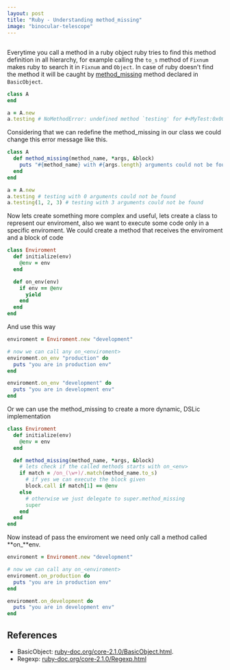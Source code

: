 ```yaml
---
layout: post
title: "Ruby - Understanding method_missing"
image: "binocular-telescope"
---
```


## 

Everytime you call a method in a ruby object ruby tries to find this method definition in all hierarchy, 
for example calling the `to_s` method of ``Fixnum`` makes ruby to search it in ``Fixnum`` and ``Object``.
In case of ruby doesn't find the method it will be caught by [method_missing](http://ruby-doc.org/core-2.1.0/BasicObject.html#method-i-method_missing) method declared in ``BasicObject``.

```ruby
class A
end

a = A.new
a.testing # NoMethodError: undefined method `testing' for #<MyTest:0x007f90392568b0>
```

Considering that we can redefine the method_missing in our class we could change this error message like this.

```ruby
class A
  def method_missing(method_name, *args, &block)
    puts "#{method_name} with #{args.length} arguments could not be found"
  end
end

a = A.new
a.testing # testing with 0 arguments could not be found
a.testing(1, 2, 3) # testing with 3 arguments could not be found
```

Now lets create something more complex and useful, lets create a class to represent our enviroment, also we want to execute some code only in a specific enviroment. We could create a method that receives the enviroment and a block of code

``` ruby
class Enviroment
  def initialize(env)
    @env = env
  end

  def on_env(env)
    if env == @env
      yield
    end
  end
end
```

And use this way

```ruby
enviroment = Enviroment.new "development"

# now we can call any on_<enviroment>
enviroment.on_env "production" do
  puts "you are in production env"
end

enviroment.on_env "development" do
  puts "you are in development env"
end
```

Or we can use the method_missing to create a more dynamic, DSLic implementation

```ruby
class Enviroment
  def initialize(env)
    @env = env
  end

  def method_missing(method_name, *args, &block)
    # lets check if the called methods starts with on_<env>
    if match = /on_(\w+)/.match(method_name.to_s)
      # if yes we can execute the block given
      block.call if match[1] == @env
    else
      # otherwise we just delegate to super.method_missing
      super
    end
  end
end
```

Now instead of pass the enviroment we need only call a method called **on_**env.

```ruby
enviroment = Enviroment.new "development"

# now we can call any on_<enviroment>
enviroment.on_production do
  puts "you are in production env"
end

enviroment.on_development do
  puts "you are in development env"
end
```

## References
  - BasicObject: [ruby-doc.org/core-2.1.0/BasicObject.html](http://ruby-doc.org/core-2.1.0/BasicObject.html).
  - Regexp: [ruby-doc.org/core-2.1.0/Regexp.html](http://ruby-doc.org/core-2.1.0/Regexp.html)
